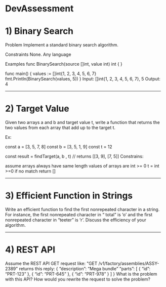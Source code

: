 # DevAssessment

# 1) Binary Search

Problem
Implement a standard binary search algorithm.

Constraints
None.  Any language

Examples
func BinarySearch(source []int, value int) int { }

func main() {
	values := []int{1, 2, 3, 4, 5, 6, 7}
	fmt.Println(BinarySearch(values, 5))
}
Input: []int{1, 2, 3, 4, 5, 6, 7}, 5
Output: 4

---------------------------------------------------------------------------

# 2) Target Value
Given two arrays a and b and target value t, write a function that returns the two values from each array that add up to the target t.

Ex:

const a = [3, 5, 7, 8]
const b = [3, 5, 1, 9]
const t = 12

const result = findTarget(a, b , t) // returns [[3, 9], [7, 5]]
Constrains:

assume arrays always have same length
values of arrays are int >= 0
t = int >=0
if no match return []

---------------------------------------------------------------------------------------------------------------------

# 3) Efficient Function in Strings
Write an efficient function to find the first nonrepeated character in a string. For instance, the first nonrepeated character in “ total” is ‘o’ and the first nonrepeated character in “teeter” is ‘r’. Discuss the efficiency of your algorithm.

---------------------------------------------------------------------------------------------------------------------
# 4) REST API
Assume the REST API GET request like: "GET /v1/factory/assemblies/ASSY-2389" returns this reply:
{
	“description”: “Mega bundle”
	“parts”: [
		{  “id”: “PRT-123” },
		{  “id”: “PRT-645” },
		{  “id”: “PRT-978” }
	]
}
What is the problem with this API?   How would you rewrite the request to solve the problem?


